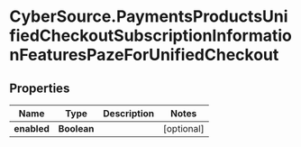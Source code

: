 # CyberSource.PaymentsProductsUnifiedCheckoutSubscriptionInformationFeaturesPazeForUnifiedCheckout

## Properties
Name | Type | Description | Notes
------------ | ------------- | ------------- | -------------
**enabled** | **Boolean** |  | [optional] 



